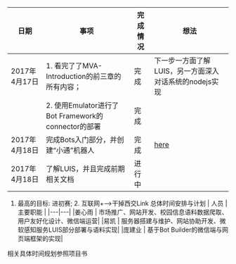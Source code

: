 | 日期| 事项| 完成情况| 想法|
| --- | --- | --- | --- |
| 2017年4月17日 | 1. 看完了了MVA-Introduction的前三章的所有内容；| 完成 | 下一步一方面了解LUIS，另一方面深入对话系统的nodejs实现| 
| | 2. 使用Emulator进行了Bot Framework的connector的部署|完成| |   
| 2017年4月18日| 完成Bots入门部分，并创建“小通”机器人| 完成 | [here](https://mva.microsoft.com/zh-cn/training-courses/bots-16759?l=n4XVXFIyC_7104668937)|
| 2017年4月18日 | 了解LUIS，并且完成前期相关文档| 进行中| |

1. 最高的目标: 进初赛; 2. 互联网+-->干掉西交Link
总体时间安排与计划
| 人员 |主要职能 |
|---|---|
|姜心雨 | 市场推广、网站开发、校园信息语料数据爬取、用户友好化设计、微信端运营|
|易凯 | 服务器搭建与维护、网站协助开发、微软感知服务LUIS部分部署与语料实现|
|庞建业 | 基于Bot Builder的微信端与网页端框架的实现|

相关具体时间规划参照项目书

